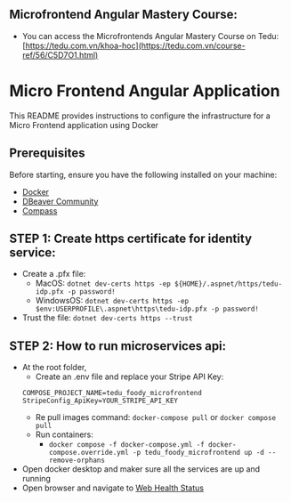 ## Microfrontend Angular Mastery Course:

- You can access the Microfrontends Angular Mastery Course on Tedu: [https://tedu.com.vn/khoa-hoc](https://tedu.com.vn/course-ref/56/C5D7O1.html)

# Micro Frontend Angular Application

This README provides instructions to configure the infrastructure for a Micro Frontend application using Docker

## Prerequisites

Before starting, ensure you have the following installed on your machine:

- [Docker](https://www.docker.com/get-started)
- [DBeaver Community](https://dbeaver.io/download/)
- [Compass](https://www.mongodb.com/products/tools/compass)


## STEP 1: Create https certificate for identity service:
- Create a .pfx file:
  - MacOS: `dotnet dev-certs https -ep ${HOME}/.aspnet/https/tedu-idp.pfx -p password!`
  - WindowsOS: `dotnet dev-certs https -ep $env:USERPROFILE\.aspnet\https\tedu-idp.pfx -p password!`
- Trust the file: `dotnet dev-certs https --trust`

## STEP 2: How to run microservices api:
- At the root folder,
  - Create an .env file and replace your Stripe API Key:
  ```dotenv
  COMPOSE_PROJECT_NAME=tedu_foody_microfrontend
  StripeConfig_ApiKey=YOUR_STRIPE_API_KEY
  ```
  - Re pull images command: `docker-compose pull` or `docker compose pull`
  - Run containers:
    - `docker compose -f docker-compose.yml -f docker-compose.override.yml -p tedu_foody_microfrontend up -d --remove-orphans`
- Open docker desktop and maker sure all the services are up and running
- Open browser and navigate to [Web Health Status](http://localhost:6010/healthchecks-ui#/healthchecks)
